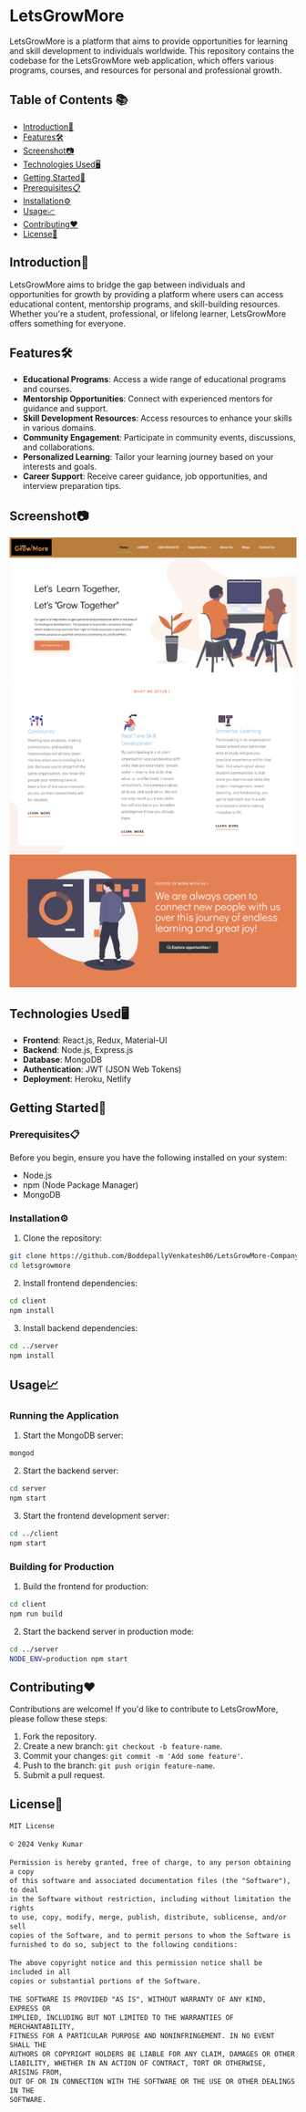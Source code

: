 # LetsGrowMore

LetsGrowMore is a platform that aims to provide opportunities for learning and skill development to individuals worldwide. This repository contains the codebase for the LetsGrowMore web application, which offers various programs, courses, and resources for personal and professional growth.

## Table of Contents 📚

- [Introduction🚀](#introduction)
- [Features🛠️](#features)
- [Screenshot📷](#screenshot)
- [Technologies Used🖥️](#technologies-used)
- [Getting Started🎯](#getting-started)
- [Prerequisites📋](#prerequisites)
- [Installation⚙️](#installation)
- [Usage📈](#usage)
- [Contributing❤️](#contributing)
- [License📝](#license)

## Introduction🚀

LetsGrowMore aims to bridge the gap between individuals and opportunities for growth by providing a platform where users can access educational content, mentorship programs, and skill-building resources. Whether you're a student, professional, or lifelong learner, LetsGrowMore offers something for everyone.

## Features🛠️

- **Educational Programs**: Access a wide range of educational programs and courses.
- **Mentorship Opportunities**: Connect with experienced mentors for guidance and support.
- **Skill Development Resources**: Access resources to enhance your skills in various domains.
- **Community Engagement**: Participate in community events, discussions, and collaborations.
- **Personalized Learning**: Tailor your learning journey based on your interests and goals.
- **Career Support**: Receive career guidance, job opportunities, and interview preparation tips.

## Screenshot📷

![LetsGrowMore Dashboard](https://github.com/BoddepallyVenkatesh06/LetsGrowMore-Company/blob/main/Screenshot_1.png)
![LetsGrowMore Dashboard](https://github.com/BoddepallyVenkatesh06/LetsGrowMore-Company/blob/main/Screenshot_2.png)
![LetsGrowMore Dashboard](https://github.com/BoddepallyVenkatesh06/LetsGrowMore-Company/blob/main/Screenshot_3.png)

## Technologies Used🖥️

- **Frontend**: React.js, Redux, Material-UI
- **Backend**: Node.js, Express.js
- **Database**: MongoDB
- **Authentication**: JWT (JSON Web Tokens)
- **Deployment**: Heroku, Netlify

## Getting Started🎯

### Prerequisites📋

Before you begin, ensure you have the following installed on your system:
- Node.js
- npm (Node Package Manager)
- MongoDB

### Installation⚙️

1. Clone the repository:

```bash
git clone https://github.com/BoddepallyVenkatesh06/LetsGrowMore-Company.git
cd letsgrowmore
```

2. Install frontend dependencies:

```bash
cd client
npm install
```

3. Install backend dependencies:

```bash
cd ../server
npm install
```

## Usage📈

### Running the Application

1. Start the MongoDB server:

```bash
mongod
```

2. Start the backend server:

```bash
cd server
npm start
```

3. Start the frontend development server:

```bash
cd ../client
npm start
```

### Building for Production

1. Build the frontend for production:

```bash
cd client
npm run build
```

2. Start the backend server in production mode:

```bash
cd ../server
NODE_ENV=production npm start
```

## Contributing❤️

Contributions are welcome! If you'd like to contribute to LetsGrowMore, please follow these steps:

1. Fork the repository.
2. Create a new branch: `git checkout -b feature-name`.
3. Commit your changes: `git commit -m 'Add some feature'`.
4. Push to the branch: `git push origin feature-name`.
5. Submit a pull request.

## License📝

```
MIT License

© 2024 Venky Kumar

Permission is hereby granted, free of charge, to any person obtaining a copy
of this software and associated documentation files (the "Software"), to deal
in the Software without restriction, including without limitation the rights
to use, copy, modify, merge, publish, distribute, sublicense, and/or sell
copies of the Software, and to permit persons to whom the Software is
furnished to do so, subject to the following conditions:

The above copyright notice and this permission notice shall be included in all
copies or substantial portions of the Software.

THE SOFTWARE IS PROVIDED "AS IS", WITHOUT WARRANTY OF ANY KIND, EXPRESS OR
IMPLIED, INCLUDING BUT NOT LIMITED TO THE WARRANTIES OF MERCHANTABILITY,
FITNESS FOR A PARTICULAR PURPOSE AND NONINFRINGEMENT. IN NO EVENT SHALL THE
AUTHORS OR COPYRIGHT HOLDERS BE LIABLE FOR ANY CLAIM, DAMAGES OR OTHER
LIABILITY, WHETHER IN AN ACTION OF CONTRACT, TORT OR OTHERWISE, ARISING FROM,
OUT OF OR IN CONNECTION WITH THE SOFTWARE OR THE USE OR OTHER DEALINGS IN THE
SOFTWARE.
```
